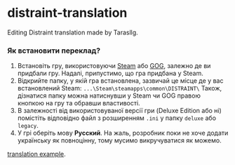 # distraint-translation
Editing Distraint translation made by Tarasllg.

### Як встановити переклад?
1. Встановіть гру, використовуючи [Steam](https://store.steampowered.com/app/395170/DISTRAINT_Deluxe_Edition/) або [GOG](https://www.gog.com/game/distraint_deluxe_edition), залежно де ви придбали гру. Надалі, припустимо, що гра придбана у Steam.
2. Відкрийте папку, у якій гра встановлена, зазвичай це місце де у вас встановлений Steam: `...\Steam\steamapps\common\DISTRAINT\`
Також, дізнатися папку можна натиснувши у Steam чи GOG правою кнопкою на гру та обравши властивості.
3. В залежності від використовуваної версії гри (Deluxe Edition або ні) помістіть відповідно файл з розширенням `.ini` у папку `deluxe` або `legacy`.
4. У грі оберіть мову **Русский**. На жаль, розробник поки не хоче додати українську як повноцінну, тому мусимо викручуватися як можемо.

[translation example](translation_example.jpg).
